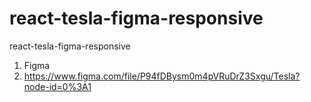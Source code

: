 # react-tesla-figma-responsive
react-tesla-figma-responsive


1) Figma
2) https://www.figma.com/file/P94fDBysm0m4pVRuDrZ3Sxgu/Tesla?node-id=0%3A1
